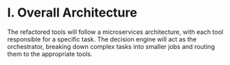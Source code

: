 # I. Overall Architecture

The refactored tools will follow a microservices architecture, with each tool responsible for a specific task. The decision engine will act as the orchestrator, breaking down complex tasks into smaller jobs and routing them to the appropriate tools.